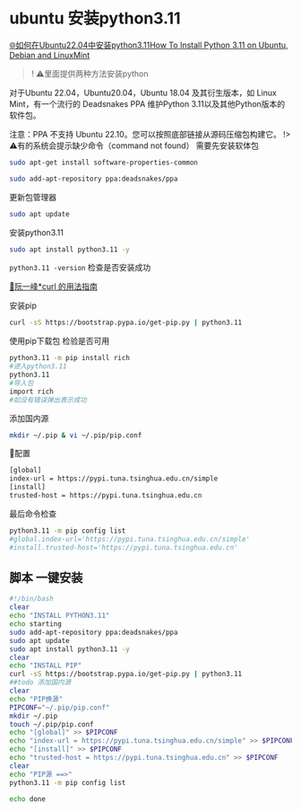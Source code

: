 # ubuntu 安装python3.11

[🌐如何在Ubuntu22.04中安装python3.11How To Install Python 3.11 on Ubuntu, Debian and LinuxMint](https://www.linuxmi.com/python-3-11.htmlhttps://tecadmin.net/how-to-install-python-3-11-on-ubuntu/)

>! :warning:里面提供两种方法安装python

对于Ubuntu 22.04，Ubuntu20.04，Ubuntu 18.04 及其衍生版本，如 Linux Mint，有一个流行的 Deadsnakes PPA 维护Python 3.11以及其他Python版本的软件包。

注意：PPA 不支持 Ubuntu 22.10。您可以按照底部链接从源码压缩包构建它。
!> :warning:有的系统会提示缺少命令（command not found）
需要先安装软体包
```sh
sudo apt-get install software-properties-common
```

```sh
sudo add-apt-repository ppa:deadsnakes/ppa
```

更新包管理器
```bash
sudo apt update
```

安装python3.11
```sh
sudo apt install python3.11 -y
```
`python3.11 -version` 检查是否安装成功

[:book:阮一峰*curl 的用法指南](https://www.ruanyifeng.com/blog/2019/09/curl-reference.html)

安装pip
```sh
curl -sS https://bootstrap.pypa.io/get-pip.py | python3.11 
```

使用pip下载包 检验是否可用
```sh
python3.11 -m pip install rich
#进入python3.11
python3.11 
#导入包
import rich
#如没有错误弹出表示成功
```
添加国内源
```sh
mkdir ~/.pip & vi ~/.pip/pip.conf 
```
:hammer:配置
```sh
[global]
index-url = https://pypi.tuna.tsinghua.edu.cn/simple
[install]
trusted-host = https://pypi.tuna.tsinghua.edu.cn
```
最后命令检查
```sh
python3.11 -m pip config list
#global.index-url='https://pypi.tuna.tsinghua.edu.cn/simple'
#install.trusted-host='https://pypi.tuna.tsinghua.edu.cn'
```



## 脚本 一键安装
```sh
#!/bin/bash
clear
echo "INSTALL PYTHON3.11"
echo starting
sudo add-apt-repository ppa:deadsnakes/ppa
sudo apt update
sudo apt install python3.11 -y
clear
echo "INSTALL PIP"
curl -sS https://bootstrap.pypa.io/get-pip.py | python3.11
##todo 添加国内源
clear
echo "PIP换源"
PIPCONF="~/.pip/pip.conf"
mkdir ~/.pip 
touch ~/.pip/pip.conf
echo "[global]" >> $PIPCONF
echo "index-url = https://pypi.tuna.tsinghua.edu.cn/simple" >> $PIPCONF
echo "[install]" >> $PIPCONF
echo "trusted-host = https://pypi.tuna.tsinghua.edu.cn" >> $PIPCONF
clear
echo "PIP源 ==>"
python3.11 -m pip config list

echo done
```

